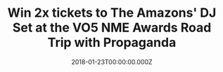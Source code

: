 ---
campaign-uuid: "c-79d8515b-fd63-4f08-93f9-176eddf998df"
type: "Competition"
category: "Tickets"
date: "2018-01-23T00:00:00.000Z"
end-date: "2018-01-24T23:59:00.000Z"
disable-form: false
is_promoted: false
has_entry_page: true
title: "Win 2x tickets to The Amazons' DJ Set at the VO5 NME Awards Road Trip with\
  \ Propaganda"
competition-description: "Want to inject some excitement into your weekend? We're\
  \ giving away two free tickets to an unmissable DJ set by The Amazons this Friday,\
  \ as part of our epic NME Awards Road Trip with Propaganda. <br/> The disruptive\
  \ rockers will be spinning some tunes at Fez Club in Cambridge and it's guaranteed\
  \ to be a banger. <br/> Hurry – competition closes at 11.59pm on Wednesday 24th\
  \ January."
hero-header: "Win 2x tickets to The Amazons' DJ Set at the VO5 NME Awards Road Trip\
  \ with Propaganda"
terms-confirmation: "nme-vo5-awards-amazon-dj-set-terms-and-conditions.pdf"
banner-img: "nme-vo5-amazons-ticket-banner2.jpg"
logo-left-href: "https://awards.nme.com/"
logo-left-image: "nme-vo5-awards-bastilles-logo.jpg"
logo-left-title: "NME VO5"
bg-image-hero: "nme-vo5-amazons-ticket-hero.jpg"
bg-image-first: "nme-vo5-amazons-ticket-banner1.jpg"
bg-image-second: "nme-vo5-amazons-ticket-banner2.jpg"
bg-image-third: "nme-vo5-amazons-ticket-banner3.jpg"
section1-content: "<p> Scrap your Friday night plans – you won't want to miss this...\
  \ </p> <p> We're giving away 2x tickets for you and a mate to The Amazons' DJ Set\
  \ at Fez Club in Cambridge this Friday, as part of our VO5 NME Awards Road Trip\
  \ with Progaganda. </p>  <p> All you need to do is enter your details and you could\
  \ be swaying along in the crowd, cold beer in hand, as the four-piece rockers fill\
  \ your ears with the coolest new sounds. </p>"
section2-content: "<p> The breakthrough four-piece indie rock band from Reading set\
  \ their much-loved tour van on fire for the cover of their debut album – so you\
  \ can expect them to turn up the heat on this set. </p>  <p> The band were also\
  \ included in both the BBC's 'Sound of 2017' and MTV's 'Brand New 2017' lists, so\
  \ expect BIG things from them this year. </p>"
section3-content: "<p> The boys are just one of our special guests to take over The\
  \ VO5 NME Awards Road Trip, where we've been touring the country to bring you the\
  \ ultimate indie nights out you'll be talking about all year. But they won’t be\
  \ alone – they join a stellar line-up of talent. </p>  <p> Radio 1 DJ Huw Stephens\
  \ is kicking off the evening, with special guest members of The Vaccines, Idles,\
  \ Frank Turner, Bastille and of course, The Amazons spinning their favourite tunes\
  \ along the way. </p> <p> So get ready for a big night out by grabbing a mate and\
  \ completing the form below. But hurry – the competition closes at 11.59pm on Wednesday\
  \ 24th January! Open to over 18s only."
entry-title: "Win 2x tickets to The Amazons' DJ Set at the VO5 NME Awards Road Trip\
  \ with Propaganda this Friday"
entry-content: "<p> Dance along to some banging tunes, courtesy of The Amazons, this\
  \ Friday at Fez Club in Cambridge as part of our VO5 NME Awards Road Trip with Propaganda.</p>\
  \ <p> Enter the draw to win 2x tickets to the DJ Set by completing the form below\
  \ before 11.59pm on 24/01/2018. </p>"
has-winner: true
winner-title: "Congratulations to Saffron L. (Luton) & Ashley A. (London) who won\
  \ the tickets to The Amazons' DJ set"
winner-banner: "nme-vo5-amazons-ticket-banner2.jpg"
prize-description: "2x tickets to The Amazons' DJ Set at the VO5 NME Awards Road Trip\
  \ with Propaganda"
---